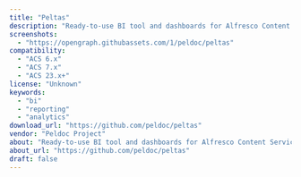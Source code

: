 ```yaml
---
title: "Peltas"
description: "Ready-to-use BI tool and dashboards for Alfresco Content Services."
screenshots:
  - "https://opengraph.githubassets.com/1/peldoc/peltas"
compatibility:
  - "ACS 6.x"
  - "ACS 7.x"
  - "ACS 23.x+"
license: "Unknown"
keywords:
  - "bi"
  - "reporting"
  - "analytics"
download_url: "https://github.com/peldoc/peltas"
vendor: "Peldoc Project"
about: "Ready-to-use BI tool and dashboards for Alfresco Content Services."
about_url: "https://github.com/peldoc/peltas"
draft: false
---
```


